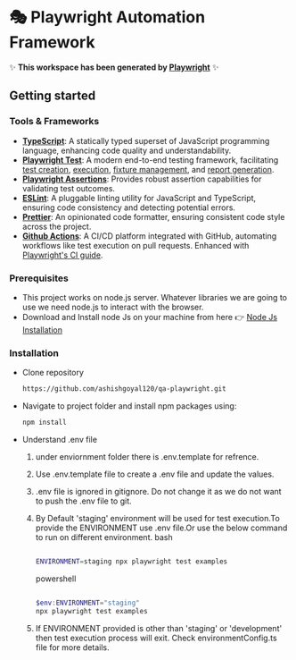 # 🎭 Playwright Automation Framework

✨ **This workspace has been generated by [Playwright](https://playwright.dev/)** ✨

## Getting started

### Tools & Frameworks

- **[TypeScript](https://www.typescriptlang.org/)**: A statically typed superset of JavaScript programming language, enhancing code quality and understandability.
- **[Playwright Test](https://playwright.dev/docs/test-configuration)**: A modern end-to-end testing framework, facilitating [test creation](https://playwright.dev/docs/api/class-test), [execution](https://playwright.dev/docs/running-tests), [fixture management](https://playwright.dev/docs/test-fixtures), and [report generation](https://playwright.dev/docs/test-reporters).
- **[Playwright Assertions](https://playwright.dev/docs/assertions)**: Provides robust assertion capabilities for validating test outcomes.
- **[ESLint](https://eslint.org/)**: A pluggable linting utility for JavaScript and TypeScript, ensuring code consistency and detecting potential errors.
- **[Prettier](https://prettier.io/)**: An opinionated code formatter, ensuring consistent code style across the project.
- **[Github Actions](https://docs.github.com/en/actions/learn-github-actions/understanding-github-actions)**: A CI/CD platform integrated with GitHub, automating workflows like test execution on pull requests. Enhanced with [Playwright's CI guide](https://playwright.dev/docs/ci-intro).

### Prerequisites

- This project works on node.js server. Whatever libraries we are going to use we need node.js to interact with the browser.
- Download and Install node Js on your machine from here 👉 [Node Js Installation](https://nodejs.org/en/download)

### Installation

- Clone repository

  ```bash
  https://github.com/ashishgoyal120/qa-playwright.git

  ```

- Navigate to project folder and install npm packages using:

  ```bash
  npm install
  ```

- Understand .env file

  1. under enviornment folder there is .env.template for refrence.
  2. Use .env.template file to create a .env file and update the values.
  3. .env file is ignored in gitignore. Do not change it as we do not want to push the .env file to git.
  4. By Default 'staging' environment will be used for test execution.To provide the ENVIRONMENT use .env file.Or use the below command to run on different environment.
     bash

     ```bash

     ENVIRONMENT=staging npx playwright test examples

     ```

     powershell

     ```powershell

     $env:ENVIRONMENT="staging"
     npx playwright test examples

     ```

  5. If ENVIRONMENT provided is other than 'staging' or 'development' then test execution process will exit. Check environmentConfig.ts file for more details.
